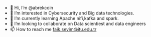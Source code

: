 - 👋 Hi, I’m @abrekcoin
- 👀 I’m interested in Cybersecurity and Big data technologies.
- 🌱 I’m currently learning Apache nifi,kafka and spark.
- 💞️ I’m looking to collaborate on Data scientiest and data engineers 
- 📫 How to reach me faik.sevim@itu.edu.tr

<!---
abrekcoin/abrekcoin is a ✨ special ✨ repository because its `README.md` (this file) appears on your GitHub profile.
You can click the Preview link to take a look at your changes.
--->
